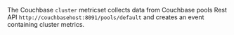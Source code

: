 The Couchbase `cluster` metricset collects data from Couchbase pools Rest API `http://couchbasehost:8091/pools/default` and creates an event containing cluster metrics.
